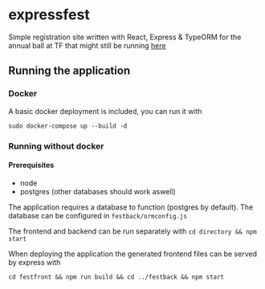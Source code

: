 # expressfest

Simple registration site written with React, Express & TypeORM for the annual ball at TF that might still be running [here](https://arsfest.tf.fi)

## Running the application

### Docker
A basic docker deployment is included, you can run it with
```
sudo docker-compose up --build -d
```

### Running without docker

#### Prerequisites
- node
- postgres (other databases should work aswell)


The application requires a database to function (postgres by default). The database can be configured in `festback/ormconfig.js`
 
The frontend and backend can be run separately with `cd directory && npm start`

When deploying the application the generated frontend files can be served by express with 
```
cd festfront && npm run build && cd ../festback && npm start
```

